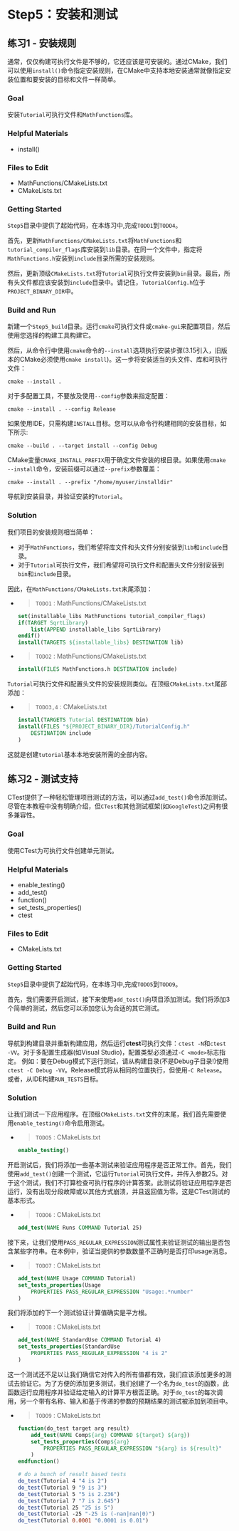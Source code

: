 # Step5：安装和测试

## 练习1 - 安装规则

通常，仅仅构建可执行文件是不够的，它还应该是可安装的。通过CMake，我们可以使用`install()`命令指定安装规则，在CMake中支持本地安装通常就像指定安装位置和要安装的目标和文件一样简单。

### Goal

安装`Tutorial`可执行文件和`MathFunctions`库。

### Helpful Materials

+ install()

### Files to Edit

+ MathFunctions/CMakeLists.txt
+ CMakeLists.txt

### Getting Started

`Step5`目录中提供了起始代码，在本练习中,完成`TODO1`到`TODO4`。

首先，更新`MathFunctions/CMakeLists.txt`将`MathFunctions`和`tutorial_compiler_flags`库安装到`lib`目录。在同一个文件中，指定将`MathFunctions.h`安装到`include`目录所需的安装规则。

然后，更新顶级`CMakeLists.txt`将`Tutorial`可执行文件安装到`bin`目录。最后，所有头文件都应该安装到`include`目录中。请记住，`TutorialConfig.h`位于`PROJECT_BINARY_DIR`中。

### Build and Run

新建一个`Step5_build`目录。运行`cmake`可执行文件或`cmake-gui`来配置项目，然后使用您选择的构建工具构建它。

然后，从命令行中使用`cmake`命令的`--install`选项执行安装步骤(3.15引入，旧版本的CMake必须使用`cmake install`)。这一步将安装适当的头文件、库和可执行文件：

```shell
cmake --install .
```

对于多配置工具，不要放及使用`--config`参数来指定配置：

```shell
cmake --install . --config Release
```

如果使用IDE，只需构建`INSTALL`目标。您可以从命令行构建相同的安装目标，如下所示:

```shell
cmake --build . --target install --config Debug
```

CMake变量`CMAKE_INSTALL_PREFIX`用于确定文件安装的根目录。如果使用`cmake --install`命令，安装前缀可以通过`--prefix`参数覆盖：

```shell
cmake --install . --prefix "/home/myuser/installdir"
```

导航到安装目录，并验证安装的`Tutorial`。

### Solution

我们项目的安装规则相当简单：

+ 对于`MathFunctions`，我们希望将库文件和头文件分别安装到`lib`和`include`目录。
+ 对于`Tutorial`可执行文件，我们希望将可执行文件和配置头文件分别安装到`bin`和`include`目录。

因此，在`MathFunctions/CMakeLists.txt`末尾添加：

+ > `TODO1：`MathFunctions/CMakeLists.txt
    ```cmake
    set(installable_libs MathFunctions tutorial_compiler_flags)
    if(TARGET SqrtLibrary)
        list(APPEND installable_libs SqrtLibrary)
    endif()
    install(TARGETS ${installable_libs} DESTINATION lib)
    ```

+ > `TODO2：`MathFunctions/CMakeLists.txt
    ```cmake
    install(FILES MathFunctions.h DESTINATION include)
    ```

`Tutorial`可执行文件和配置头文件的安装规则类似。在顶级`CMakeLists.txt`尾部添加：

+ > `TODO3,4：`CMakeLists.txt
    ```cmake
    install(TARGETS Tutorial DESTINATION bin)
    install(FILES "${PROJECT_BINARY_DIR}/TutorialConfig.h"
        DESTINATION include
    )
    ```

这就是创建`tutorial`基本本地安装所需的全部内容。

## 练习2 - 测试支持

CTest提供了一种轻松管理项目测试的方法，可以通过`add_test()`命令添加测试。尽管在本教程中没有明确介绍，但`CTest`和其他测试框架(如`GoogleTest`)之间有很多兼容性。

### Goal

使用CTest为可执行文件创建单元测试。

### Helpful Materials

+ enable_testing()
+ add_test()
+ function()
+ set_tests_properties()
+ ctest

### Files to Edit

+ CMakeLists.txt

### Getting Started

`Step5`目录中提供了起始代码，在本练习中,完成`TODO5`到`TODO9`。

首先，我们需要开启测试，接下来使用`add_test()`向项目添加测试。我们将添加3个简单的测试，然后您可以添加您认为合适的其它测试。

### Build and Run

导航到构建目录并重新构建应用，然后运行**ctest**可执行文件：`ctest -N`和`ctest -VV`。对于多配置生成器(如Visual Studio)，配置类型必须通过`-C <mode>`标志指定。
例如：要在Debug模式下运行测试，请从构建目录(不是Debug子目录!)使用`ctest -C Debug -VV`。Release模式将从相同的位置执行，但使用`-C Release`。或者，从IDE构建`RUN_TESTS`目标。

### Solution

让我们测试一下应用程序。在顶级`CMakeLists.txt`文件的末尾，我们首先需要使用`enable_testing()`命令启用测试。

+ > `TODO5：`CMakeLists.txt
    ```cmake
    enable_testing()
    ```

开启测试后，我们将添加一些基本测试来验证应用程序是否正常工作。首先，我们使用`add_test()`创建一个测试，它运行`Tutorial`可执行文件，并传入参数25。对于这个测试，我们不打算检查可执行程序的计算答案。此测试将验证应用程序是否运行，没有出现分段故障或以其他方式崩溃，并且返回值为零。这是CTest测试的基本形式。

+ > `TODO6：`CMakeLists.txt
    ```cmake
    add_test(NAME Runs COMMAND Tutorial 25)
    ```

接下来，让我们使用`PASS_REGULAR_EXPRESSION`测试属性来验证测试的输出是否包含某些字符串。在本例中，验证当提供的参数数量不正确时是否打印usage消息。

+ > `TODO7：`CMakeLists.txt
    ```cmake
    add_test(NAME Usage COMMAND Tutorial)
    set_tests_properties(Usage
        PROPERTIES PASS_REGULAR_EXPRESSION "Usage:.*number"
    )
    ```

我们将添加的下一个测试验证计算值确实是平方根。

+ > `TODO8：`CMakeLists.txt
    ```cmake
    add_test(NAME StandardUse COMMAND Tutorial 4)
    set_tests_properties(StandardUse
        PROPERTIES PASS_REGULAR_EXPRESSION "4 is 2"
    )
    ```

这一个测试还不足以让我们确信它对传入的所有值都有效，我们应该添加更多的测试去验证它。为了方便的添加更多测试，我们创建了一个名为`do_test`的函数，此函数运行应用程序并验证给定输入的计算平方根否正确。对于`do_test`的每次调用，另一个带有名称、输入和基于传递的参数的预期结果的测试被添加到项目中。

+ > `TODO9：`CMakeLists.txt
    ```cmake
    function(do_test target arg result)
        add_test(NAME Comp${arg} COMMAND ${target} ${arg})
        set_tests_properties(Comp${arg}
            PROPERTIES PASS_REGULAR_EXPRESSION "${arg} is ${result}"
        )
    endfunction()

    # do a bunch of result based tests
    do_test(Tutorial 4 "4 is 2")
    do_test(Tutorial 9 "9 is 3")
    do_test(Tutorial 5 "5 is 2.236")
    do_test(Tutorial 7 "7 is 2.645")
    do_test(Tutorial 25 "25 is 5")
    do_test(Tutorial -25 "-25 is (-nan|nan|0)")
    do_test(Tutorial 0.0001 "0.0001 is 0.01")
    ```